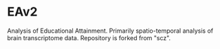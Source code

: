 EAv2
===

Analysis of Educational Attainment. Primarily spatio-temporal analysis of brain transcriptome data. Repository is forked from "scz".
